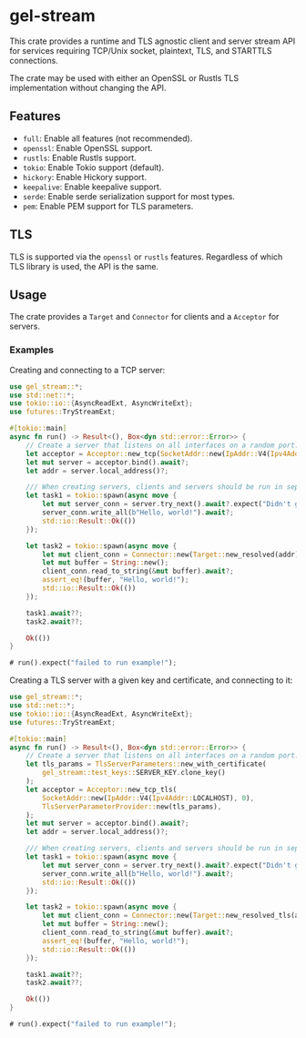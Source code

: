 # gel-stream

This crate provides a runtime and TLS agnostic client and server stream API for
services requiring TCP/Unix socket, plaintext, TLS, and STARTTLS connections.

The crate may be used with either an OpenSSL or Rustls TLS implementation
without changing the API.

## Features

- `full`: Enable all features (not recommended).
- `openssl`: Enable OpenSSL support.
- `rustls`: Enable Rustls support.
- `tokio`: Enable Tokio support (default).
- `hickory`: Enable Hickory support.
- `keepalive`: Enable keepalive support.
- `serde`: Enable serde serialization support for most types.
- `pem`: Enable PEM support for TLS parameters.

## TLS

TLS is supported via the `openssl` or `rustls` features. Regardless of which TLS
library is used, the API is the same.

## Usage

The crate provides a `Target` and `Connector` for clients and a `Acceptor` for
servers.

### Examples

Creating and connecting to a TCP server:

```rust
use gel_stream::*;
use std::net::*;
use tokio::io::{AsyncReadExt, AsyncWriteExt};
use futures::TryStreamExt;

#[tokio::main]
async fn run() -> Result<(), Box<dyn std::error::Error>> {
    // Create a server that listens on all interfaces on a random port.
    let acceptor = Acceptor::new_tcp(SocketAddr::new(IpAddr::V4(Ipv4Addr::LOCALHOST), 0));
    let mut server = acceptor.bind().await?;
    let addr = server.local_address()?;

    /// When creating servers, clients and servers should be run in separate tasks.
    let task1 = tokio::spawn(async move {
        let mut server_conn = server.try_next().await?.expect("Didn't get a connection");
        server_conn.write_all(b"Hello, world!").await?;
        std::io::Result::Ok(())
    });

    let task2 = tokio::spawn(async move {
        let mut client_conn = Connector::new(Target::new_resolved(addr))?.connect().await?;
        let mut buffer = String::new();
        client_conn.read_to_string(&mut buffer).await?;
        assert_eq!(buffer, "Hello, world!");
        std::io::Result::Ok(())
    });

    task1.await??;
    task2.await??;

    Ok(())
}

# run().expect("failed to run example!");
```

Creating a TLS server with a given key and certificate, and connecting to it:

```rust
use gel_stream::*;
use std::net::*;
use tokio::io::{AsyncReadExt, AsyncWriteExt};
use futures::TryStreamExt;

#[tokio::main]
async fn run() -> Result<(), Box<dyn std::error::Error>> {
    // Create a server that listens on all interfaces on a random port.
    let tls_params = TlsServerParameters::new_with_certificate(
        gel_stream::test_keys::SERVER_KEY.clone_key()
    );
    let acceptor = Acceptor::new_tcp_tls(
        SocketAddr::new(IpAddr::V4(Ipv4Addr::LOCALHOST), 0),
        TlsServerParameterProvider::new(tls_params),
    );
    let mut server = acceptor.bind().await?;
    let addr = server.local_address()?;

    /// When creating servers, clients and servers should be run in separate tasks.
    let task1 = tokio::spawn(async move {
        let mut server_conn = server.try_next().await?.expect("Didn't get a connection");
        server_conn.write_all(b"Hello, world!").await?;
        std::io::Result::Ok(())
    });

    let task2 = tokio::spawn(async move {
        let mut client_conn = Connector::new(Target::new_resolved_tls(addr, TlsParameters::insecure()))?.connect().await?;
        let mut buffer = String::new();
        client_conn.read_to_string(&mut buffer).await?;
        assert_eq!(buffer, "Hello, world!");
        std::io::Result::Ok(())
    });

    task1.await??;
    task2.await??;

    Ok(())
}

# run().expect("failed to run example!");
```
